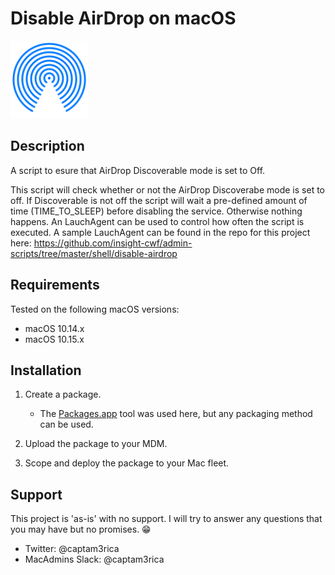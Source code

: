 # Disable AirDrop on macOS

<img src="readme-images/apple_airdrop.png" alt="drawing" width="124"/>

## Description 

A script to esure that AirDrop Discoverable mode is set to Off.

This script will check whether or not the AirDrop Discoverabe mode is set to off. If Discoverable is not off the script will wait a pre-defined amount of time (TIME_TO_SLEEP) before disabling the service. Otherwise nothing happens. An LauchAgent can be used to control how often the script is executed. A sample LauchAgent can be found in the repo for this project here: https://github.com/insight-cwf/admin-scripts/tree/master/shell/disable-airdrop


## Requirements

Tested on the following macOS versions:

* macOS 10.14.x
* macOS 10.15.x


## Installation

1. Create a package. 

    - The [Packages.app](https://www.macupdate.com/app/mac/34613/packages) tool was used here, but any packaging method can be used.

2. Upload the package to your MDM.
3. Scope and deploy the package to your Mac fleet.


## Support

This project is 'as-is' with no support. I will try to answer any questions that you may have but no promises. 😁

- Twitter: @captam3rica
- MacAdmins Slack: @captam3rica
